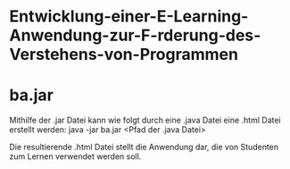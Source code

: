 # Entwicklung-einer-E-Learning-Anwendung-zur-F-rderung-des-Verstehens-von-Programmen

# ba.jar
Mithilfe der .jar Datei kann wie folgt durch eine .java Datei eine .html Datei erstellt werden:
java -jar ba.jar <Pfad der .java Datei>

Die resultierende .html Datei stellt die Anwendung dar, die von Studenten zum Lernen verwendet werden soll.
